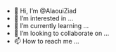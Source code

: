- 👋 Hi, I’m @AlaouiZiad
- 👀 I’m interested in ...
- 🌱 I’m currently learning ...
- 💞️ I’m looking to collaborate on ...
- 📫 How to reach me ...

<!---
AlaouiZiad/AlaouiZiad is a ✨ special ✨ repository because its `README.md` (this file) appears on your GitHub profile.
You can click the Preview link to take a look at your changes.
--->

